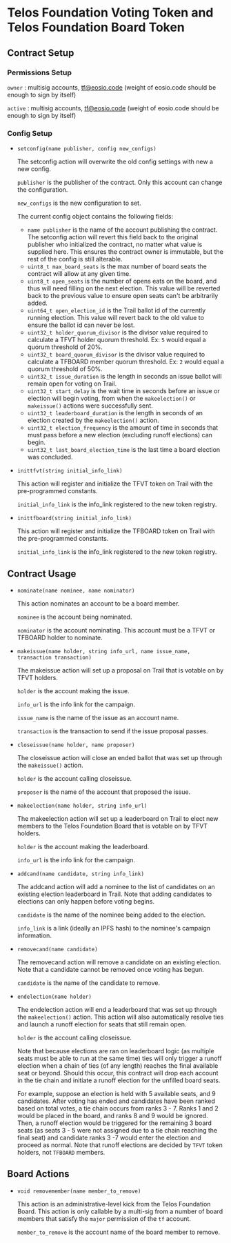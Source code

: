 # Telos Foundation Voting Token and Telos Foundation Board Token

## Contract Setup

### Permissions Setup

`owner` : multisig accounts, tf@eosio.code (weight of eosio.code should be enough to sign by itself)

`active` : multisig accounts, tf@eosio.code (weight of eosio.code should be enough to sign by itself)

### Config Setup

* `setconfig(name publisher, config new_configs)`

    The setconfig action will overwrite the old config settings with new a new config.

    `publisher` is the publisher of the contract. Only this account can change the configuration.

    `new_configs` is the new configuration to set. 
    
    The current config object contains the following fields:

    * `name publisher` is the name of the account publishing the contract. The setconfig action will revert this field back to the original publisher who initialized the contract, no matter what value is supplied here. This ensures the contract owner is immutable, but the rest of the config is still alterable.
    * `uint8_t max_board_seats` is the max number of board seats the contract will allow at any given time.
    * `uint8_t open_seats` is the number of opens eats on the board, and thus will need filling on the next election. This value will be reverted back to the previous value to ensure open seats can't be arbitrarily added.
    * `uint64_t open_election_id` is the Trail ballot id of the currently running election. This value will revert back to the old value to ensure the ballot id can never be lost.
    * `uint32_t holder_quorum_divisor` is the divisor value required to calculate a TFVT holder quorum threshold. Ex: `5` would equal a quorum threshold of 20%.
    * `uint32_t board_quorum_divisor` is the divisor value required to calculate a TFBOARD member quorum threshold. Ex: `2` would equal a quorum threshold of 50%.
    * `uint32_t issue_duration` is the length in seconds an issue ballot will remain open for voting on Trail.
    * `uint32_t start_delay` is the wait time in seconds before an issue or election will begin voting, from when the `makeelection()` or `makeissue()` actions were successfully sent.
    * `uint32_t leaderboard_duration` is the length in seconds of an election created by the `makeelection()` action.
    * `uint32_t election_frequency` is the amount of time in seconds that must pass before a new election (excluding runoff elections) can begin.
    * `uint32_t last_board_election_time` is the last time a board election was concluded.

* `inittfvt(string initial_info_link)`

    This action will register and initialize the TFVT token on Trail with the pre-programmed constants.

    `initial_info_link` is the info_link registered to the new token registry.

* `inittfboard(string initial_info_link)`

    This action will register and initialize the TFBOARD token on Trail with the pre-programmed constants.

    `initial_info_link` is the info_link registered to the new token registry.

## Contract Usage

* `nominate(name nominee, name nominator)`

    This action nominates an account to be a board member. 

    `nominee` is the account being nominated.

    `nominator` is the account nominating. This account must be a TFVT or TFBOARD holder to nominate.

* `makeissue(name holder, string info_url, name issue_name, transaction transaction)`

    The makeissue action will set up a proposal on Trail that is votable on by TFVT holders.

    `holder` is the account making the issue.

    `info_url` is the info link for the campaign.

    `issue_name` is the name of the issue as an account name.

    `transaction` is the transaction to send if the issue proposal passes.

* `closeissue(name holder, name proposer)`

    The closeissue action will close an ended ballot that was set up through the `makeissue()` action.

    `holder` is the account calling closeissue.

    `proposer` is the name of the account that proposed the issue.

* `makeelection(name holder, string info_url)`

    The makeelection action will set up a leaderboard on Trail to elect new members to the Telos Foundation Board that is votable on by TFVT holders.

    `holder` is the account making the leaderboard.

    `info_url` is the info link for the campaign.

* `addcand(name candidate, string info_link)`

    The addcand action will add a nominee to the list of candidates on an existing election leaderboard in Trail. Note that adding candidates to elections can only happen before voting begins.

    `candidate` is the name of the nominee being added to the election.

    `info_link` is a link (ideally an IPFS hash) to the nominee's campaign information.

* `removecand(name candidate)`

    The removecand action will remove a candidate on an existing election. Note that a candidate cannot be removed once voting has begun.

    `candidate` is the name of the candidate to remove.

* `endelection(name holder)`

    The endelection action will end a leaderboard that was set up through the `makeelection()` action. This action will also automatically resolve ties and launch a runoff election for seats that still remain open.

    `holder` is the account calling closeissue.

    Note that because elections are ran on leaderboard logic (as multiple seats must be able to run at the same time) ties will only trigger a runoff election when a chain of ties (of any length) reaches the final available seat or beyond. Should this occur, this contract will drop each account in the tie chain and initiate a runoff election for the unfilled board seats.

    For example, suppose an election is held with 5 available seats, and 9 candidates. After voting has ended and candidates have been ranked based on total votes, a tie chain occurs from ranks 3 - 7. Ranks 1 and 2 would be placed in the board, and ranks 8 and 9 would be ignored. Then, a runoff election would be triggered for the remaining 3 board seats (as seats 3 - 5 were not assigned due to a tie chain reaching the final seat) and candidate ranks 3 -7 would enter the election and proceed as normal. Note that runoff elections are decided by `TFVT` token holders, not `TFBOARD` members.

## Board Actions

* `void removemember(name member_to_remove)`

    This action is an administrative-level kick from the Telos Foundation Board. This action is only callable by a multi-sig from a number of board members that satisfy the `major` permission of the `tf` account.

    `member_to_remove` is the account name of the board member to remove.